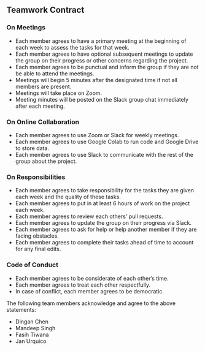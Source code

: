 ## Teamwork Contract
### On Meetings
- Each member agrees to have a primary meeting at the beginning of each week to assess the tasks for that week.
- Each member agrees to have optional subsequent meetings to update the group on their progress or other concerns regarding the project.
- Each member agrees to be punctual and inform the group if they are not be able to attend the meetings.
- Meetings will begin 5 minutes after the designated time if not all members are present.
- Meetings will take place on Zoom.
- Meeting minutes will be posted on the Slack group chat immediately after each meeting.

### On Online Collaboration
- Each member agrees to use Zoom or Slack for weekly meetings.
- Each member agrees to use Google Colab to run code and Google Drive to store data.
- Each member agrees to use Slack to communicate with the rest of the group about the project.

### On Responsibilities
- Each member agrees to take responsibility for the tasks they are given each week and the quality of these tasks.
- Each member agrees to put in at least 6 hours of work on the project each week.
- Each member agrees to review each others' pull requests.
- Each member agrees to update the group on their progress via Slack.
- Each member agrees to ask for help or help another member if they are facing obstacles.
- Each member agrees to complete their tasks ahead of time to account for any final edits.

### Code of Conduct
- Each member agrees to be considerate of each other’s time.
- Each member agrees to treat each other respectfully.
- In case of conflict, each member agrees to be democratic.

The following team members acknowledge and agree to the above statements:
- Dingan Chen
- Mandeep Singh
- Fasih Tiwana
- Jan Urquico
